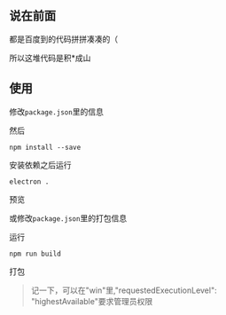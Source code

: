 ## 说在前面

都是百度到的代码拼拼凑凑的（

所以这堆代码是积*成山

## 使用

修改`package.json`里的信息

然后

```shell
npm install --save
```

安装依赖之后运行

```shell
electron .
```

预览

或修改`package.json`里的打包信息

运行

```shell
npm run build
```

打包









> 记一下，可以在"win"里,"requestedExecutionLevel": "highestAvailable"要求管理员权限